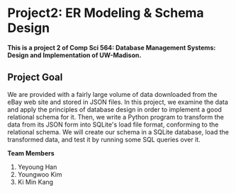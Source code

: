 # Project2: ER Modeling & Schema Design

**This is a project 2 of Comp Sci 564: Database Management Systems: Design and Implementation of UW-Madison.**

## Project Goal

We are provided with a fairly large volume of data downloaded from the eBay web site and stored in JSON files. In this project, we examine the data and apply the principles of database design in order to implement a good relational schema for it. Then, we write a Python program to transform the data from its JSON form into SQLite's load file format, conforming to the relational schema. We will create our schema in a SQLite database, load the transformed data, and test it by running some SQL queries over it.

**Team Members**
1. Yeyoung Han
2. Youngwoo Kim
3. Ki Min Kang